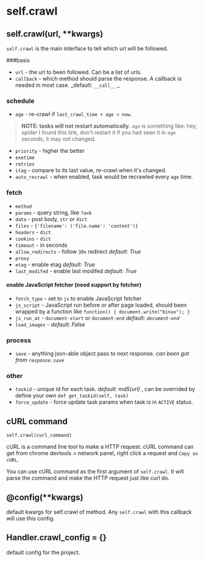 self.crawl
===========

self.crawl(url, **kwargs)
-------------------------

`self.crawl` is the main interface to tell which url will be followed.

###basis

* `url` - the url to been followed. Can be a list of urls.
* `callback` - which method should parse the response. A callback is needed in most case. _default: `__call__` _

### schedule
* `age` - re-crawl if `last_crawl_time + age < now`.  
> **NOTE: tasks will not restart automatically.** `age` is something like: hey, spider I found this link, don't restart it if you had seen it in `age` seconds, it may not changed.

* `priority` - higher the better
* `exetime`
* `retries`
* `itag` - compare to its last value, re-crawl when it's changed.
* `auto_recrawl` - when enabled, task would be recrawled every `age` time.

### fetch
* `method`
* `params` - query string, like `?a=b`
* `data` - post body, `str` or `dict`
* `files` - `{'filename': ('file.name': 'content')}`
* `headers` - `dict`
* `cookies` - `dict`
* `timeout` - in seconds
* `allow_redirects` - follow `30x` redirect _default: True_
* `proxy`
* `etag` - enable etag _default: True_
* `last_modifed` - enable last modifed _default: True_

#### enable JavaScript fetcher (need support by fetcher)
* `fetch_type` - set to `js` to enable JavaScript fetcher
* `js_script` - JavaScript run before or after page loaded, should been wrapped by a function like `function() { document.write("binux"); }`
* `js_run_at` - `document-start` or `document-end` _default: `document-end`_
* `load_images` - _default: False_

### process
* `save` - anything json-able object pass to next response. _can been got from `response.save`_

### other
* `taskid` - unique id for each task. _default: md5(url)_ , can be overrided by define your own `def get_taskid(self, task)`
* `force_update` - force update task params when task is in `ACTIVE` status.

cURL command
------------

`self.crawl(curl_command)`

cURL is a command line tool to make a HTTP request. cURL command can get from chrome devtools > network panel, right click a request and `Copy as cURL`.

You can use cURL command as the first argument of `self.crawl`. It will parse the command and make the HTTP request just like curl do.

@config(**kwargs)
-----------------
default kwargs for self.crawl of method. Any `self.crawl` with this callback will use this config.

Handler.crawl_config = {}
-------------------------
default config for the project. 
